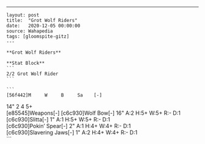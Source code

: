 ---
    layout: post
    title:  "Grot Wolf Riders"
    date:   2020-12-05 00:00:00
    source: Wahapedia
    tags: [gloomspite-gitz]
    ---
    
    **Grot Wolf Riders**
    
    **Stat Block**
    ```
    2/2 Grot Wolf Rider
    ```
    
    ```
    [56f442]M     W     B     Sa    [-]
14"   2     4     5+    
[e85545]Weapons[-]
[c6c930]Wolf Bow[-]
16"    A:2    H:5+   W:5+   R:-    D:1   
[c6c930]Slitta[-]
1"     A:1    H:5+   W:5+   R:-    D:1   
[c6c930]Pokin’ Spear[-]
2"     A:1    H:4+   W:4+   R:-    D:1   
[c6c930]Slavering Jaws[-]
1"     A:2    H:4+   W:4+   R:-    D:1   
    ```
    
    
    